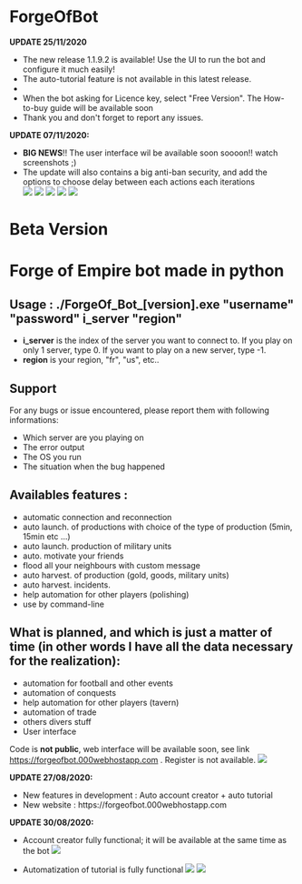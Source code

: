 # ForgeOfBot
 
<p>
  <b> UPDATE 25/11/2020 </b>
  <ul>
   <li> The new release 1.1.9.2 is available! Use the UI to run the bot and configure it much easily! </li>
   <li> The auto-tutorial feature is not available in this latest release. <li>
   <li> When the bot asking for Licence key, select "Free Version". The How-to-buy guide will be available soon </li>
   <li> Thank you and don't forget to report any issues.</li>
   </ul>
</p>

<p>
<b>UPDATE 07/11/2020:</b>
<ul>
 <li><b>BIG NEWS</b>!! The user interface wil be available soon soooon!! watch screenshots ;) </li>
 <li> The update will also contains a big anti-ban security, and add the options to choose delay between each actions each iterations </li>
 <img src="https://github.com/theoschiavi/ForgeOfBot/blob/master/login_screen.PNG?raw=true">
 <img src="https://github.com/theoschiavi/ForgeOfBot/blob/master/servr_selection.png?raw=true">
 <img src="https://github.com/theoschiavi/ForgeOfBot/blob/master/main_tab.png?raw=true">
 <img src="https://github.com/theoschiavi/ForgeOfBot/blob/master/army_management.png?raw=true">
 <img src="https://github.com/theoschiavi/ForgeOfBot/blob/master/supplies_tab.PNG?raw=true">
</ul>
</p>
  
<h1><b>Beta Version</b></h1>

<h1>Forge of Empire bot made in python</h1>

 <p>
  <h2>
  Usage : ./ForgeOf_Bot_[version].exe "username" "password" i_server "region"
    </h2>
  <ul>
    <li><b>i_server</b> is the index of the server you want to connect to. If you play on only 1 server, type 0. If you want to play on a new server, type -1.</li>
    <li><b>region</b> is your region, "fr", "us", etc..</li>
  </ul>
 </p>
 
 <p>
 <h2>Support</h2>
 For any bugs or issue encountered, please report them with following informations:
 <ul>
 <li>Which server are you playing on</li>
 <li>The error output</li>
 <li>The OS you run</li>
 <li>The situation when the bug happened</li>
 </ul>
 </p>
 

  <p>
 <h2>
  Availables features : </h2>
  <ul>
    <li>automatic connection and reconnection</li>
    <li>auto launch. of productions with choice of the type of production (5min, 15min etc ...)</li>
    <li>auto launch. production of military units</li>
    <li>auto. motivate your friends</li>
    <li>flood all your neighbours with custom message</li>
    <li>auto harvest. of production (gold, goods, military units)</li>
    <li>auto harvest. incidents.</li>
    <li>help automation for other players (polishing)</li>
    <li>use by command-line</li>
   </ul>
   </p>
   
  <p>
  <h2> What is planned, and which is just a matter of time (in other words I have all the data necessary for the realization): </h2>
  <ul>
    <li>automation for football and other events</li>
    <li>automation of conquests</li>
    <li>help automation for other players (tavern)</li>
    <li>automation of trade</li>
    <li>others divers stuff</li>
    <li>User interface</li>
  </ul>
 
  Code is <b>not public</b>, web interface will be available soon, see link https://forgeofbot.000webhostapp.com . Register is not available.
  <img src="https://github.com/theoschiavi/ForgeOfBot/blob/master/Capture.PNG?raw=true">
  </p>
  
  <p>
  <b>UPDATE 27/08/2020:</b>
  <ul>
    <li>New features in development : Auto account creator + auto tutorial</li>
    <li>New website : https://forgeofbot.000webhostapp.com</li>
  </ul>
  </p>

  <p>
  <b>UPDATE 30/08/2020:</b>
  <ul>
    <li>
      <p>Account creator fully functional; it will be available at the same time as the bot
      <img src="https://github.com/theoschiavi/ForgeOfBot/blob/master/Capture_account_creator.PNG?raw=true">
      </p>
    </li>
    <li>Automatization of tutorial is fully functional
    <img src="https://github.com/theoschiavi/ForgeOfBot/blob/master/Capture_tutorial_step1.PNG?raw=true">
    <img src="https://github.com/theoschiavi/ForgeOfBot/blob/master/Capture_tutorial_step2.PNG?raw=true">
    </li>
  </ul>
  </p>
